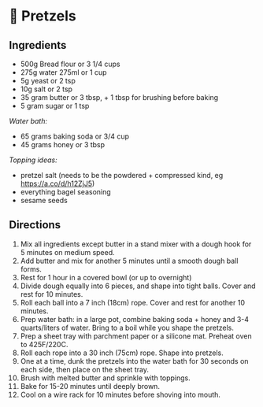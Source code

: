 # 🥨 Pretzels

## Ingredients

- 500g Bread flour or 3 1/4 cups
- 275g water 275ml or 1 cup
- 5g yeast or 2 tsp
- 10g salt or 2 tsp
- 35 gram butter or 3 tbsp, + 1 tbsp for brushing before baking
- 5 gram sugar or 1 tsp

_Water bath:_

- 65 grams baking soda or 3/4 cup
- 45 grams honey or 3 tbsp

_Topping ideas:_

- pretzel salt (needs to be the powdered + compressed kind, eg
  https://a.co/d/h12ZjJ5)
- everything bagel seasoning
- sesame seeds

## Directions

1. Mix all ingredients except butter in a stand mixer with a dough hook for 5
   minutes on medium speed.
2. Add butter and mix for another 5 minutes until a smooth dough ball forms.
3. Rest for 1 hour in a covered bowl (or up to overnight)
4. Divide dough equally into 6 pieces, and shape into tight balls. Cover and
   rest for 10 minutes.
5. Roll each ball into a 7 inch (18cm) rope. Cover and rest for another 10
   minutes.
6. Prep water bath: in a large pot, combine baking soda + honey and 3-4
   quarts/liters of water. Bring to a boil while you shape the pretzels.
7. Prep a sheet tray with parchment paper or a silicone mat. Preheat oven to
   425F/220C.
8. Roll each rope into a 30 inch (75cm) rope. Shape into pretzels.
9. One at a time, dunk the pretzels into the water bath for 30 seconds on each
   side, then place on the sheet tray.
10. Brush with melted butter and sprinkle with toppings.
11. Bake for 15-20 minutes until deeply brown.
12. Cool on a wire rack for 10 minutes before shoving into mouth.
